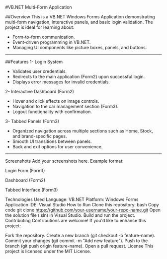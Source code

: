 #VB.NET Multi-Form Application

##Overview
This is a VB.NET Windows Forms Application demonstrating multi-form navigation, interactive panels, and basic login validation. The project is ideal for learning about:
- Form-to-form communication.
- Event-driven programming in VB.NET.
- Managing UI components like picture boxes, panels, and buttons.
---
##Features
1- Login System
 - Validates user credentials.
 - Redirects to the main application (Form2) upon successful login.
 - Displays error messages for invalid credentials.

2- Interactive Dashboard (Form2)
 - Hover and click effects on image controls.
 - Navigation to the car management section (Form3).
 - Logout functionality with confirmation.

3- Tabbed Panels (Form3)
 - Organized navigation across multiple sections such as Home, Stock, and brand-specific pages.
 - Smooth UI transitions between panels.
 - Back and exit options for user convenience.
---
Screenshots
Add your screenshots here. Example format:

Login Form (Form1)

Dashboard (Form2)

Tabbed Interface (Form3)

Technologies Used
Language: VB.NET
Platform: Windows Forms Application
IDE: Visual Studio
How to Run
Clone this repository:
bash
Copy code
git clone https://github.com/your-username/your-repo-name.git
Open the solution file (.sln) in Visual Studio.
Build and run the project.
Contributing
Contributions are welcome! If you'd like to enhance this project:

Fork the repository.
Create a new branch (git checkout -b feature-name).
Commit your changes (git commit -m "Add new feature").
Push to the branch (git push origin feature-name).
Open a pull request.
License
This project is licensed under the MIT License.

